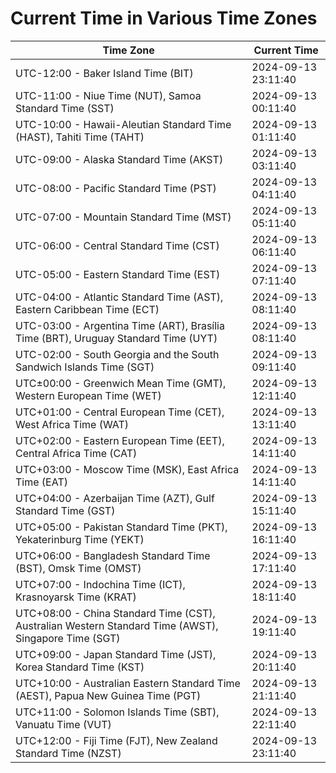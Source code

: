 # Current Time in Various Time Zones

| Time Zone | Current Time |
|-----------|--------------|
| UTC-12:00 - Baker Island Time (BIT) | 2024-09-13 23:11:40 |
| UTC-11:00 - Niue Time (NUT), Samoa Standard Time (SST) | 2024-09-13 00:11:40 |
| UTC-10:00 - Hawaii-Aleutian Standard Time (HAST), Tahiti Time (TAHT) | 2024-09-13 01:11:40 |
| UTC-09:00 - Alaska Standard Time (AKST) | 2024-09-13 03:11:40 |
| UTC-08:00 - Pacific Standard Time (PST) | 2024-09-13 04:11:40 |
| UTC-07:00 - Mountain Standard Time (MST) | 2024-09-13 05:11:40 |
| UTC-06:00 - Central Standard Time (CST) | 2024-09-13 06:11:40 |
| UTC-05:00 - Eastern Standard Time (EST) | 2024-09-13 07:11:40 |
| UTC-04:00 - Atlantic Standard Time (AST), Eastern Caribbean Time (ECT) | 2024-09-13 08:11:40 |
| UTC-03:00 - Argentina Time (ART), Brasília Time (BRT), Uruguay Standard Time (UYT) | 2024-09-13 08:11:40 |
| UTC-02:00 - South Georgia and the South Sandwich Islands Time (SGT) | 2024-09-13 09:11:40 |
| UTC±00:00 - Greenwich Mean Time (GMT), Western European Time (WET) | 2024-09-13 12:11:40 |
| UTC+01:00 - Central European Time (CET), West Africa Time (WAT) | 2024-09-13 13:11:40 |
| UTC+02:00 - Eastern European Time (EET), Central Africa Time (CAT) | 2024-09-13 14:11:40 |
| UTC+03:00 - Moscow Time (MSK), East Africa Time (EAT) | 2024-09-13 14:11:40 |
| UTC+04:00 - Azerbaijan Time (AZT), Gulf Standard Time (GST) | 2024-09-13 15:11:40 |
| UTC+05:00 - Pakistan Standard Time (PKT), Yekaterinburg Time (YEKT) | 2024-09-13 16:11:40 |
| UTC+06:00 - Bangladesh Standard Time (BST), Omsk Time (OMST) | 2024-09-13 17:11:40 |
| UTC+07:00 - Indochina Time (ICT), Krasnoyarsk Time (KRAT) | 2024-09-13 18:11:40 |
| UTC+08:00 - China Standard Time (CST), Australian Western Standard Time (AWST), Singapore Time (SGT) | 2024-09-13 19:11:40 |
| UTC+09:00 - Japan Standard Time (JST), Korea Standard Time (KST) | 2024-09-13 20:11:40 |
| UTC+10:00 - Australian Eastern Standard Time (AEST), Papua New Guinea Time (PGT) | 2024-09-13 21:11:40 |
| UTC+11:00 - Solomon Islands Time (SBT), Vanuatu Time (VUT) | 2024-09-13 22:11:40 |
| UTC+12:00 - Fiji Time (FJT), New Zealand Standard Time (NZST) | 2024-09-13 23:11:40 |
